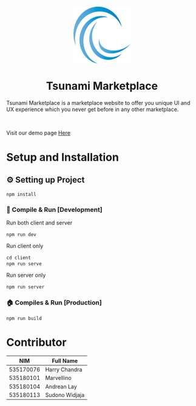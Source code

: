 <p align="center">
  <img src="client/src/assets/tsunami_logo.png"
    width="150"
    height="150"
  />
</p>
<h1 align="center"> Tsunami Marketplace </h1>
<p> Tsunami Marketplace is a marketplace website to offer you unique UI and UX experience which you never get before in any other marketplace.</p>
<br>
<p>Visit our demo page <a href="http://tsunami-marketplace.herokuapp.com/">Here</a></p>

# Setup and Installation

## ⚙️ Setting up Project
```
npm install
```

### 🏢 Compile & Run [Development]
Run both client and server
```
npm run dev
```
Run client only
```
cd client
npm run serve
```
Run server only
```
npm run server
```

### 🏠 Compiles & Run [Production]
```
npm run build
```

# Contributor
| NIM       | Full Name     |
| --------- |---------------|
| 535170076 | Harry Chandra |
| 535180101 | Marvellino    |
| 535180104 | Andrean Lay   |
| 535180113 | Sudono Widjaja|
